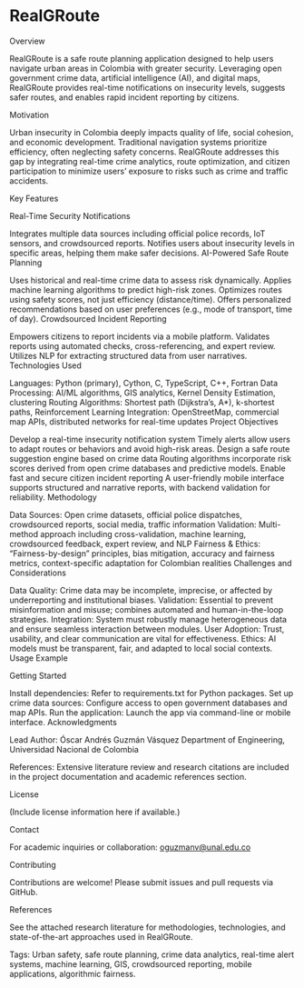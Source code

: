# RealGRoute

Overview

RealGRoute is a safe route planning application designed to help users navigate urban areas in Colombia with greater security. Leveraging open government crime data, artificial intelligence (AI), and digital maps, RealGRoute provides real-time notifications on insecurity levels, suggests safer routes, and enables rapid incident reporting by citizens.

Motivation

Urban insecurity in Colombia deeply impacts quality of life, social cohesion, and economic development. Traditional navigation systems prioritize efficiency, often neglecting safety concerns. RealGRoute addresses this gap by integrating real-time crime analytics, route optimization, and citizen participation to minimize users’ exposure to risks such as crime and traffic accidents.

Key Features

Real-Time Security Notifications

Integrates multiple data sources including official police records, IoT sensors, and crowdsourced reports.
Notifies users about insecurity levels in specific areas, helping them make safer decisions.
AI-Powered Safe Route Planning

Uses historical and real-time crime data to assess risk dynamically.
Applies machine learning algorithms to predict high-risk zones.
Optimizes routes using safety scores, not just efficiency (distance/time).
Offers personalized recommendations based on user preferences (e.g., mode of transport, time of day).
Crowdsourced Incident Reporting

Empowers citizens to report incidents via a mobile platform.
Validates reports using automated checks, cross-referencing, and expert review.
Utilizes NLP for extracting structured data from user narratives.
Technologies Used

Languages: Python (primary), Cython, C, TypeScript, C++, Fortran
Data Processing: AI/ML algorithms, GIS analytics, Kernel Density Estimation, clustering
Routing Algorithms: Shortest path (Dijkstra’s, A*), k-shortest paths, Reinforcement Learning
Integration: OpenStreetMap, commercial map APIs, distributed networks for real-time updates
Project Objectives

Develop a real-time insecurity notification system
Timely alerts allow users to adapt routes or behaviors and avoid high-risk areas.
Design a safe route suggestion engine based on crime data
Routing algorithms incorporate risk scores derived from open crime databases and predictive models.
Enable fast and secure citizen incident reporting
A user-friendly mobile interface supports structured and narrative reports, with backend validation for reliability.
Methodology

Data Sources: Open crime datasets, official police dispatches, crowdsourced reports, social media, traffic information
Validation: Multi-method approach including cross-validation, machine learning, crowdsourced feedback, expert review, and NLP
Fairness & Ethics: “Fairness-by-design” principles, bias mitigation, accuracy and fairness metrics, context-specific adaptation for Colombian realities
Challenges and Considerations

Data Quality: Crime data may be incomplete, imprecise, or affected by underreporting and institutional biases.
Validation: Essential to prevent misinformation and misuse; combines automated and human-in-the-loop strategies.
Integration: System must robustly manage heterogeneous data and ensure seamless interaction between modules.
User Adoption: Trust, usability, and clear communication are vital for effectiveness.
Ethics: AI models must be transparent, fair, and adapted to local social contexts.
Usage Example

Getting Started

Install dependencies:
Refer to requirements.txt for Python packages.
Set up crime data sources:
Configure access to open government databases and map APIs.
Run the application:
Launch the app via command-line or mobile interface.
Acknowledgments

Lead Author: Óscar Andrés Guzmán Vásquez
Department of Engineering, Universidad Nacional de Colombia

References:
Extensive literature review and research citations are included in the project documentation and academic references section.

License

(Include license information here if available.)

Contact

For academic inquiries or collaboration:
oguzmanv@unal.edu.co

Contributing

Contributions are welcome! Please submit issues and pull requests via GitHub.

References

See the attached research literature for methodologies, technologies, and state-of-the-art approaches used in RealGRoute.

Tags: Urban safety, safe route planning, crime data analytics, real-time alert systems, machine learning, GIS, crowdsourced reporting, mobile applications, algorithmic fairness.
